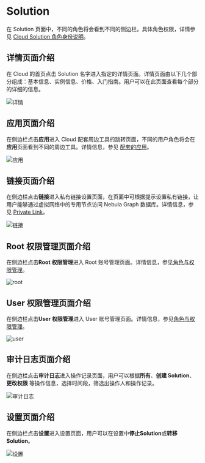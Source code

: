 # Solution

在 Solution 页面中，不同的角色将会看到不同的侧边栏。具体角色权限，详情参见 [Cloud Solution 角色身份说明](../4.user-role-description.md)。

## 详情页面介绍

在 Cloud 的首页点击 Solution 名字进入指定的详情页面。详情页面由以下几个部分组成：基本信息、实例信息、价格、入门指南。用户可以在此页面查看每个部分的详细的信息。

![详情](https://docs-cdn.nebula-graph.com.cn/figures/cl-ug-001.png)

## 应用页面介绍

在侧边栏点击**应用**进入 Cloud 配套周边工具的跳转页面，不同的用户角色将会在**应用**页面看到不同的周边工具。详情信息，参见 [配套的应用](../5.solution/5.1.supporting-application.md)。

![应用](https://docs-cdn.nebula-graph.com.cn/figures/cl-ug-002.png)

## 链接页面介绍

在侧边栏点击**链接**进入私有链接设置页面，在页面中可根据提示设置私有链接，让用户能够通过虚拟网络中的专用节点访问 Nebula Graph 数据库。详情信息，参见 [Private Link](../5.solution/5.2.connection-configuration-and-use.md)。

![链接](https://docs-cdn.nebula-graph.com.cn/figures/cl-ug-003.png)

## Root 权限管理页面介绍

在侧边栏点击**Root 权限管理**进入 Root 账号管理页面。详情信息，参见[角色与权限管理](../5.solution/5.3.role-and-authority-management.md)。

![root](https://docs-cdn.nebula-graph.com.cn/figures/cl-ug-004.png)

## User 权限管理页面介绍

在侧边栏点击**User 权限管理**进入 User 账号管理页面。详情信息，参见[角色与权限管理](../5.solution/5.3.role-and-authority-management.md)。

![user](https://docs-cdn.nebula-graph.com.cn/figures/cl-ug-005.png)

## 审计日志页面介绍

在侧边栏点击**审计日志**进入操作记录页面，用户可以根据**所有**、**创建 Solution**、**更改权限** 等操作信息，选择时间段，筛选出操作人和操作记录。

![审计日志](https://docs-cdn.nebula-graph.com.cn/figures/cl-ug-006.png)

## 设置页面介绍

在侧边栏点击**设置**进入设置页面，用户可以在设置中**停止Solution**或**转移 Solution**。

![设置](https://docs-cdn.nebula-graph.com.cn/figures/cl-ug-007.png)
